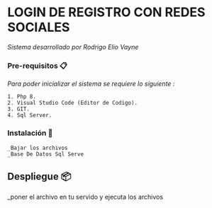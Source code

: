 # LOGIN DE REGISTRO CON REDES SOCIALES 

_Sistema desarrollado por Rodrigo Elio Vayne_


### Pre-requisitos 📋

_Para poder inicializar el sistema se requiere lo siguiente :_

```
1. Php 8.
2. Visual Studio Code (Editor de Codigo).
3. GIT.
4. Sql Server.
```

### Instalación 🔧
```
_Bajar los archivos
_Base De Datos Sql Serve

```

## Despliegue 📦
_poner el archivo en tu servido y ejecuta los archivos 
